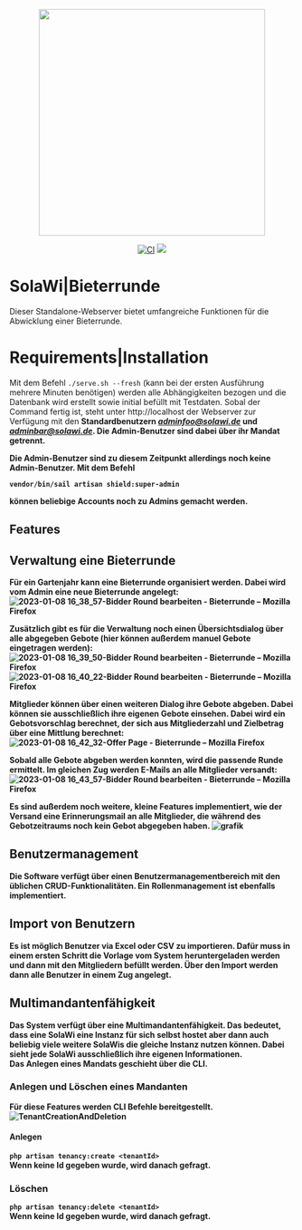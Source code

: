 <p align="center"><a href="https://solawir.de/" target="_blank"><img src="https://kattendorfer-hof.de/kattendorferhof/wp-content/uploads/2015/01/solawi-logo-660x204.png" width="400"></a></p>

<p align="center">
<a href="https://github.com/sWalbrun/solawi/actions/workflows/ci.yml"><img src="https://github.com/sWalbrun/solawi/actions/workflows/ci.yml/badge.svg?branch=main" alt="CI"></a>
<a href="https://codecov.io/gh/sWalbrun/bieterrunde" > 
 <img src="https://codecov.io/gh/sWalbrun/bieterrunde/branch/main/graph/badge.svg?token=9HG0Q05UW2"/> 
 </a>
</p>

# SolaWi|Bieterrunde

Dieser Standalone-Webserver bietet umfangreiche Funktionen für die Abwicklung einer Bieterrunde.

# Requirements|Installation

Mit dem Befehl
<code>./serve.sh --fresh</code>
(kann bei der ersten Ausführung mehrere Minuten benötigen) werden alle Abhängigkeiten bezogen und die Datenbank wird erstellt sowie initial befüllt mit Testdaten.
Sobal der Command fertig ist, steht unter http://localhost der Webserver zur Verfügung mit den <b>Standardbenutzern
<i>adminfoo@solawi.de</i> und <i>adminbar@solawi.de</i>. Die Admin-Benutzer sind dabei über ihr Mandat getrennt.

Die Admin-Benutzer sind zu diesem Zeitpunkt allerdings noch keine Admin-Benutzer. Mit dem Befehl

<code>vendor/bin/sail artisan shield:super-admin</code>

können beliebige Accounts noch zu Admins gemacht werden.

## Features

## Verwaltung eine Bieterrunde

Für ein Gartenjahr kann eine Bieterrunde organisiert werden. Dabei wird vom Admin eine neue Bieterrunde angelegt:
![2023-01-08 16_38_57-Bidder Round bearbeiten - Bieterrunde – Mozilla Firefox](https://user-images.githubusercontent.com/38902857/211205521-e2668fb5-bcb9-4f36-ac53-9540d2fbfb7b.png)

Zusätzlich gibt es für die Verwaltung noch einen Übersichtsdialog über alle abgegeben Gebote (hier können außerdem
manuel Gebote eingetragen werden):
![2023-01-08 16_39_50-Bidder Round bearbeiten - Bieterrunde – Mozilla Firefox](https://user-images.githubusercontent.com/38902857/211205552-29ef40d6-7ddf-476e-a1ef-779d16d06ee2.png)
![2023-01-08 16_40_22-Bidder Round bearbeiten - Bieterrunde – Mozilla Firefox](https://user-images.githubusercontent.com/38902857/211205584-9fdac683-8297-4475-b70c-4f334a1d785a.png)


Mitglieder können über einen weiteren Dialog ihre Gebote abgeben. Dabei können sie ausschließlich ihre eigenen Gebote
einsehen. Dabei wird ein Gebotsvorschlag berechnet, der sich aus Mitgliederzahl und Zielbetrag über eine Mittlung berechnet:
![2023-01-08 16_42_32-Offer Page - Bieterrunde – Mozilla Firefox](https://user-images.githubusercontent.com/38902857/211205688-bdace1a5-7987-458d-9cc8-30075e778f8a.png)

Sobald alle Gebote abgeben werden konnten, wird die passende Runde ermittelt. Im gleichen Zug werden E-Mails an alle
Mitglieder versandt:
![2023-01-08 16_43_57-Bidder Round bearbeiten - Bieterrunde – Mozilla Firefox](https://user-images.githubusercontent.com/38902857/211205768-b439496d-6485-40bb-b502-70fafa4af0ac.png)

Es sind außerdem noch weitere, kleine Features implementiert, wie der Versand eine Erinnerungsmail an alle Mitglieder, die während des Gebotzeitraums noch kein Gebot abgegeben haben.
![grafik](https://user-images.githubusercontent.com/38902857/173244163-44b577a2-6aa1-4ee8-8713-0a910162f2b5.png)

## Benutzermanagement

Die Software verfügt über einen Benutzermanagementbereich mit den üblichen CRUD-Funktionalitäten. Ein Rollenmanagement
ist ebenfalls implementiert.

## Import von Benutzern

Es ist möglich Benutzer via Excel oder CSV zu importieren.
Dafür muss in einem ersten Schritt die Vorlage vom System heruntergeladen werden und dann mit den Mitgliedern befüllt werden.
Über den Import werden dann alle Benutzer in einem Zug angelegt.

## Multimandantenfähigkeit

Das System verfügt über eine Multimandantenfähigkeit. Das bedeutet, dass eine SolaWi eine Instanz für sich selbst hostet
aber dann auch beliebig viele weitere SolaWis die gleiche Instanz nutzen können. Dabei sieht jede SolaWi ausschließlich
ihre eigenen Informationen.<br>
Das Anlegen eines Mandats geschieht über die CLI.

### Anlegen und Löschen eines Mandanten
Für diese Features werden CLI Befehle bereitgestellt.
![TenantCreationAndDeletion](https://user-images.githubusercontent.com/38902857/178099026-ac2d3560-33e7-43d1-9a29-bbc944de06f3.gif)
#### Anlegen
<code>php artisan tenancy:create &lt;tenantId&gt; </code><br>
Wenn keine Id gegeben wurde, wird danach gefragt.
### Löschen
<code>php artisan tenancy:delete &lt;tenantId&gt; </code><br>
Wenn keine Id gegeben wurde, wird danach gefragt.
